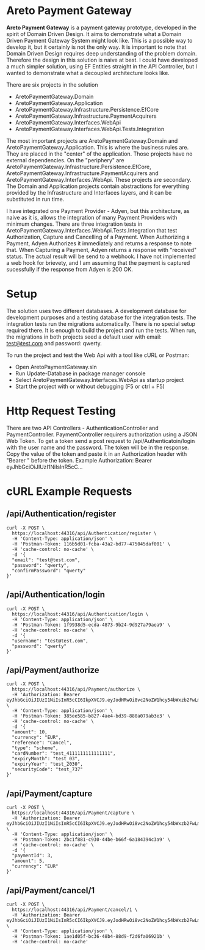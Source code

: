 # Areto Payment Gateway
**Areto Payment Gateway** is a payment gateway prototype, developed in the spirit of Domain Driven Design. It aims to demonstrate what a Domain Driven Payment Gateway System might look like. This is a possible way to develop it, but it certainly is not the only way. It is important to note that Domain Driven Design requires deep understanding of the problem domain. Therefore the design in this solution is naive at best. I could have developed a much simpler solution, using EF Entities straight in the API Controller, but I wanted to demonstrate what a decoupled architecture looks like.

There are six projects in the solution
* AretoPaymentGateway.Domain
* AretoPaymentGateway.Application
* AretoPaymentGateway.Infrastructure.Persistence.EfCore
* AretoPaymentGateway.Infrastructure.PaymentAcquirers
* AretoPaymentGateway.Interfaces.WebApi
* AretoPaymentGateway.Interfaces.WebApi.Tests.Integration

The most important projects are AretoPaymentGateway.Domain and AretoPaymentGateway.Application. This is where the business rules are. They are placed in the "center" of the application. Those projects have no external dependencies. On the "periphery" are AretoPaymentGateway.Infrastructure.Persistence.EfCore, AretoPaymentGateway.Infrastructure.PaymentAcquirers and AretoPaymentGateway.Interfaces.WebApi. These projects are secondary. The Domain and Application projects contain abstractions for everything provided by the Infrastructure and Interfaces layers, and it can be substituted in run time.

I have integrated one Payment Provider - Adyen, but this architecture, as naive as it is, allows the integration of many Payment Providers with minimum changes. There are three integration tests in AretoPaymentGateway.Interfaces.WebApi.Tests.Integration that test Authorization, Capture and Cancelling of a Payment. When Authorizing a Payment, Adyen Authorizes it immediately and returns a response to note that. When Capturing a Payment, Adyen returns a response with "received" status. The actual result will be send to a webhook. I have not implemented a web hook for brievety, and I am assuming that the payment is captured sucessfully if the response from Adyen is 200 OK.

# Setup
The solution uses two different databases. A development database for development purposes and a testing database for the integration tests. The integration tests run the migrations automatically. There is no special setup required there. It is enough to build the project and run the tests. When run, the migrations in both projects seed a default user with email: test@test.com and password: qwerty.

To run the project and test the Web Api with a tool like cURL or Postman:
* Open AretoPaymentGateway.sln
* Run Update-Database in package manager console
* Select AretoPaymentGateway.Interfaces.WebApi as startup project
* Start the project with or without debugging (F5 or ctrl + F5)

# Http Request Testing
There are two API Controllers - AuthenticationController and PaymentController. PaymentController requirers authorization using a JSON Web Token. To get a token send a post request to /api/Authenticatoin/login with the user name and the password. The token will be in the response. Copy the value of the token and paste it in an Authorization header with "Bearer " before the token. Example
Authorization: Bearer eyJhbGciOiJIUzI1NiIsInR5cC...

# cURL Example Requests


## /api/Authentication/register
```cURL
curl -X POST \
  https://localhost:44316/api/Authentication/register \
  -H 'Content-Type: application/json' \
  -H 'Postman-Token: 116b5d01-fcba-43a2-bd77-475045daf001' \
  -H 'cache-control: no-cache' \
  -d '{
  "email": "test@test.com",
  "password": "qwerty",
  "confirmPassword": "qwerty"
}'
```

## /api/Authentication/login
```cURL
curl -X POST \
  https://localhost:44316/api/Authentication/login \
  -H 'Content-Type: application/json' \
  -H 'Postman-Token: 1f9938d5-ecda-4873-9b24-9d927a79aea9' \
  -H 'cache-control: no-cache' \
  -d '{
  "username": "test@test.com",
  "password": "qwerty"
}'
```

## /api/Payment/authorize
```cURL
curl -X POST \
  https://localhost:44316/api/Payment/authorize \
  -H 'Authorization: Bearer eyJhbGciOiJIUzI1NiIsInR5cCI6IkpXVCJ9.eyJodHRwOi8vc2NoZW1hcy54bWxzb2FwLm9yZy93cy8yMDA1LzA1L2lkZW50aXR5L2NsYWltcy9uYW1lIjoidGVzdEB0ZXN0LmNvbSIsImh0dHA6Ly9zY2hlbWFzLnhtbHNvYXAub3JnL3dzLzIwMDUvMDUvaWRlbnRpdHkvY2xhaW1zL25hbWVpZGVudGlmaWVyIjoiMSIsImp0aSI6IjZhMGRhNjU4LWRjZmQtNDJjNS05MDI5LWNkYzUwODg2NGVlOSIsImV4cCI6MTY0Nzg5MDE1NSwiaXNzIjoiaHR0cHM6Ly9sb2NhbGhvc3Q6NDQzMTYiLCJhdWQiOiIqIn0.XFZlplgJffMP5UXyPI3tF4mlaK2ujowSnp9jZhbNYS8' \
  -H 'Content-Type: application/json' \
  -H 'Postman-Token: 385ee585-b827-4ae4-bd39-880a079ab3e3' \
  -H 'cache-control: no-cache' \
  -d '{
  "amount": 10,
  "currency": "EUR",
  "reference": "Cancel",
  "type": "scheme",
  "cardNumber": "test_4111111111111111",
  "expiryMonth": "test_03",
  "expiryYear": "test_2030",
  "securityCode": "test_737"
}'
```

## /api/Payment/capture
```cURL
curl -X POST \
  https://localhost:44316/api/Payment/capture \
  -H 'Authorization: Bearer eyJhbGciOiJIUzI1NiIsInR5cCI6IkpXVCJ9.eyJodHRwOi8vc2NoZW1hcy54bWxzb2FwLm9yZy93cy8yMDA1LzA1L2lkZW50aXR5L2NsYWltcy9uYW1lIjoidGVzdEB0ZXN0LmNvbSIsImh0dHA6Ly9zY2hlbWFzLnhtbHNvYXAub3JnL3dzLzIwMDUvMDUvaWRlbnRpdHkvY2xhaW1zL25hbWVpZGVudGlmaWVyIjoiMSIsImp0aSI6IjZhMGRhNjU4LWRjZmQtNDJjNS05MDI5LWNkYzUwODg2NGVlOSIsImV4cCI6MTY0Nzg5MDE1NSwiaXNzIjoiaHR0cHM6Ly9sb2NhbGhvc3Q6NDQzMTYiLCJhdWQiOiIqIn0.XFZlplgJffMP5UXyPI3tF4mlaK2ujowSnp9jZhbNYS8' \
  -H 'Content-Type: application/json' \
  -H 'Postman-Token: 2bc1f881-c930-44be-b66f-6a184394c3a9' \
  -H 'cache-control: no-cache' \
  -d '{
  "paymentId": 3,
  "amount": 5,
  "currency": "EUR"
}'
```

## /api/Payment/cancel/1
```cURL
curl -X POST \
  https://localhost:44316/api/Payment/cancel/1 \
  -H 'Authorization: Bearer eyJhbGciOiJIUzI1NiIsInR5cCI6IkpXVCJ9.eyJodHRwOi8vc2NoZW1hcy54bWxzb2FwLm9yZy93cy8yMDA1LzA1L2lkZW50aXR5L2NsYWltcy9uYW1lIjoidGVzdEB0ZXN0LmNvbSIsImh0dHA6Ly9zY2hlbWFzLnhtbHNvYXAub3JnL3dzLzIwMDUvMDUvaWRlbnRpdHkvY2xhaW1zL25hbWVpZGVudGlmaWVyIjoiMSIsImp0aSI6IjZhMGRhNjU4LWRjZmQtNDJjNS05MDI5LWNkYzUwODg2NGVlOSIsImV4cCI6MTY0Nzg5MDE1NSwiaXNzIjoiaHR0cHM6Ly9sb2NhbGhvc3Q6NDQzMTYiLCJhdWQiOiIqIn0.XFZlplgJffMP5UXyPI3tF4mlaK2ujowSnp9jZhbNYS8' \
  -H 'Content-Type: application/json' \
  -H 'Postman-Token: 1ae1d05f-bc36-48b4-88d9-f2d6fa06921b' \
  -H 'cache-control: no-cache'
```